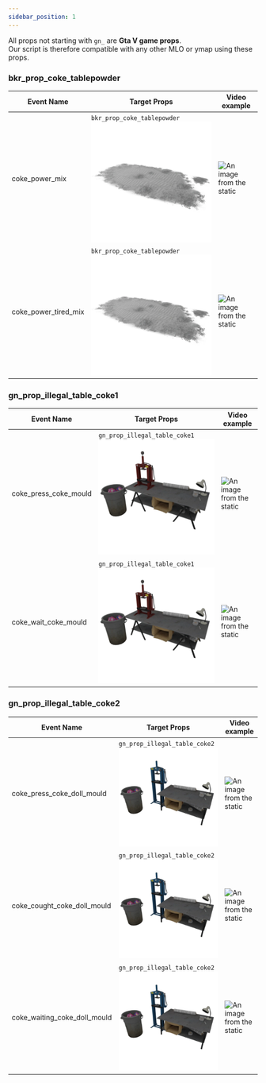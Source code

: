 ```yaml
---
sidebar_position: 1
---
```

All props not starting with `gn_` are **Gta V game props**.
<br/> Our script is therefore compatible with any other MLO or ymap using these props.

### bkr_prop_coke_tablepowder
| Event Name                  | Target Props          | Video example                                                                               |
| --------------------- | --------------------- | ------------------------------------------------------------------------------------------- |
| coke_power_mix                  |     `bkr_prop_coke_tablepowder` <img src="/img/bkr_prop_coke_tablepowder_512.webp" alt="Map with numbers displayed" />                  |![An image from the static](https://cdn.gn.studio/doc/animation/gn_anims_scipt_ex_coke_table_card1.gif) |
| coke_power_tired_mix            |     `bkr_prop_coke_tablepowder` <img src="/img/bkr_prop_coke_tablepowder_512.webp" alt="Map with numbers displayed" />                  |![An image from the static](https://cdn.gn.studio/doc/animation/gn_anims_scipt_ex_coke_table_card2.gif) |

### gn_prop_illegal_table_coke1
| Event Name                  | Target Props          | Video example                                                                               |
| --------------------- | --------------------- | ------------------------------------------------------------------------------------------- |
| coke_press_coke_mould           |     `gn_prop_illegal_table_coke1` <img src="/img/gn_prop_illegal_table_coke1_512.webp" alt="Map with numbers displayed" />                |![An image from the static](https://cdn.gn.studio/doc/animation/gn_anims_scipt_ex_coke_table_1.gif) |
| coke_wait_coke_mould            |     `gn_prop_illegal_table_coke1` <img src="/img/gn_prop_illegal_table_coke1_512.webp" alt="Map with numbers displayed" />                |![An image from the static](https://cdn.gn.studio/doc/animation/gn_anims_scipt_ex_coke_table_1_waiting.gif) |

### gn_prop_illegal_table_coke2
| Event Name                  | Target Props          | Video example                                                                               |
| --------------------- | --------------------- | ------------------------------------------------------------------------------------------- |
| coke_press_coke_doll_mould      |     `gn_prop_illegal_table_coke2` <img src="/img/gn_prop_illegal_table_coke2_512.webp" alt="Map with numbers displayed" />                |![An image from the static](https://cdn.gn.studio/doc/animation/gn_anims_scipt_ex_coke_table_2.gif) |
| coke_cought_coke_doll_mould     |     `gn_prop_illegal_table_coke2` <img src="/img/gn_prop_illegal_table_coke2_512.webp" alt="Map with numbers displayed" />                |![An image from the static](https://cdn.gn.studio/doc/animation/gn_anims_scipt_ex_coke_table_cought_2.gif) |
| coke_waiting_coke_doll_mould    |     `gn_prop_illegal_table_coke2` <img src="/img/gn_prop_illegal_table_coke2_512.webp" alt="Map with numbers displayed" />                |![An image from the static](https://cdn.gn.studio/doc/animation/gn_anims_scipt_ex_coke_table_waiting_2.gif) |
